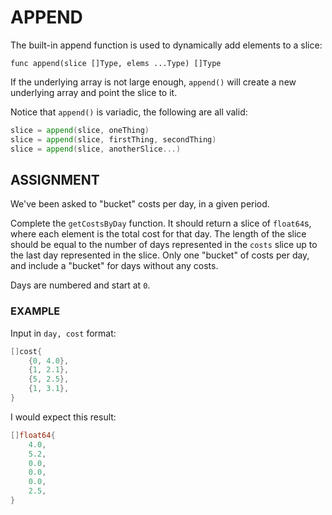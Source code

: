 # APPEND
The built-in append function is used to dynamically add elements to a slice:

`func append(slice []Type, elems ...Type) []Type`

If the underlying array is not large enough, `append()` will create a new underlying array and point the slice to it.

Notice that `append()` is variadic, the following are all valid:

```go
slice = append(slice, oneThing)
slice = append(slice, firstThing, secondThing)
slice = append(slice, anotherSlice...)
```

## ASSIGNMENT
We've been asked to "bucket" costs per day, in a given period.

Complete the `getCostsByDay` function. It should return a slice of `float64`s, where each element is the total cost for that day. The length of the slice should be equal to the number of days represented in the `costs` slice up to the last day represented in the slice. Only one "bucket" of costs per day, and include a "bucket" for days without any costs.

Days are numbered and start at `0`.

### EXAMPLE
Input in `day, cost` format:

```go
[]cost{
    {0, 4.0},
    {1, 2.1},
    {5, 2.5},
    {1, 3.1},
}
```

I would expect this result:

```go
[]float64{
    4.0,
    5.2,
    0.0,
    0.0,
    0.0,
    2.5,
}
```